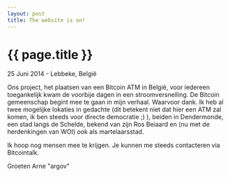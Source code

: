```yaml
---
layout: post
title: The website is on!
---
```


{{ page.title }}
================

<p class="meta">25 Juni 2014 - Lebbeke, België</p>

Ons project, het plaatsen van een Bitcoin ATM in België, voor iedereen toegankelijk kwam de voorbije dagen in een stroomversnelling. De Bitcoin gemeenschap begint mee te gaan in mijn verhaal. Waarvoor dank. Ik heb al twee mogelijke lokaties in gedachte (dit betekent niet dat hier een ATM zal komen, ik ben steeds voor directe democratie ;) ), beiden in Dendermonde, een stad langs de Schelde, bekend van zijn Ros Beiaard en (nu met de herdenkingen van WOI) ook als martelaarsstad.

Ik hoop nog mensen mee te krijgen. Je kunnen me steeds contacteren via Bitcointalk.

Groeten Arne "argov"

